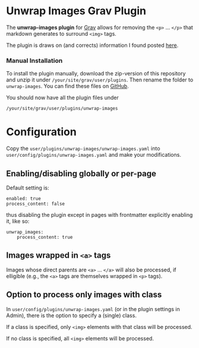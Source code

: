 # Unwrap Images Grav Plugin

The **unwrap-images plugin** for [Grav](http://github.com/getgrav/grav) allows for removing the `<p>` ... `</p>` that markdown generates to surround `<img>` tags.

The plugin is draws on (and corrects) information I found posted [here](https://discourse.getgrav.org/t/page-specific-plugin-configuration/198).

### Manual Installation

To install the plugin manually, download the zip-version of this repository and unzip it under `/your/site/grav/user/plugins`. Then rename the folder to `unwrap-images`. You can find these files on [GitHub](https://github.com/paulrudy/grav-plugin-unwrap-images).

You should now have all the plugin files under

    /your/site/grav/user/plugins/unwrap-images

# Configuration

Copy the `user/plugins/unwrap-images/unwrap-images.yaml` into `user/config/plugins/unwrap-images.yaml` and make your modifications.

## Enabling/disabling globally or per-page

Default setting is:

```
enabled: true
process_content: false
```

thus disabling the plugin except in pages with frontmatter explicitly enabling it, like so:

```
unwrap_images:
    process_content: true
```

## Images wrapped in `<a>` tags

Images whose direct parents are `<a>` ... `</a>` will also be processed, if elligible (e.g., the `<a>` tags are themselves wrapped in `<p>` tags).

## Option to process only images with class

In `user/config/plugins/unwrap-images.yaml` (or in the plugin settings in Admin), there is the option to specify a (single) class.

If a class is specified, only `<img>` elements with that class will be processed.

If no class is specified, all `<img>` elements will be processed.